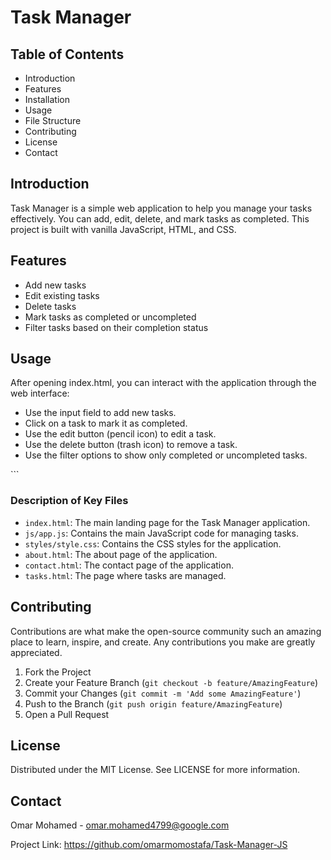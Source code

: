 # Task Manager

## Table of Contents
- Introduction
- Features
- Installation
- Usage
- File Structure
- Contributing
- License
- Contact

## Introduction
Task Manager is a simple web application to help you manage your tasks effectively. You can add, edit, delete, and mark tasks as completed. This project is built with vanilla JavaScript, HTML, and CSS.

## Features
- Add new tasks
- Edit existing tasks
- Delete tasks
- Mark tasks as completed or uncompleted
- Filter tasks based on their completion status

## Usage
After opening index.html, you can interact with the application through the web interface:
- Use the input field to add new tasks.
- Click on a task to mark it as completed.
- Use the edit button (pencil icon) to edit a task.
- Use the delete button (trash icon) to remove a task.
- Use the filter options to show only completed or uncompleted tasks.


\`\`\`
### Description of Key Files
- `index.html`: The main landing page for the Task Manager application.
- `js/app.js`: Contains the main JavaScript code for managing tasks.
- `styles/style.css`: Contains the CSS styles for the application.
- `about.html`: The about page of the application.
- `contact.html`: The contact page of the application.
- `tasks.html`: The page where tasks are managed.

## Contributing
Contributions are what make the open-source community such an amazing place to learn, inspire, and create. Any contributions you make are greatly appreciated.
1. Fork the Project
2. Create your Feature Branch (`git checkout -b feature/AmazingFeature`)
3. Commit your Changes (`git commit -m 'Add some AmazingFeature'`)
4. Push to the Branch (`git push origin feature/AmazingFeature`)
5. Open a Pull Request

## License
Distributed under the MIT License. See LICENSE for more information.

## Contact
Omar Mohamed - omar.mohamed4799@google.com

Project Link: https://github.com/omarmomostafa/Task-Manager-JS
